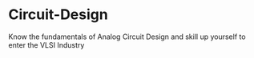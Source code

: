 # Circuit-Design
Know the fundamentals of Analog Circuit Design and skill up yourself to enter the VLSI Industry
